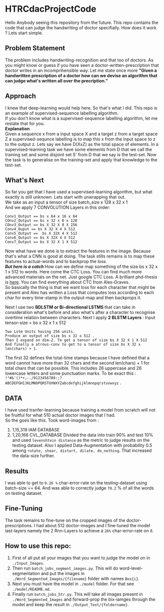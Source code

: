 # HTRCdacProjectCode
Hello Anybody seeing this repository from the future. This repo contains the code that can judge the handwriting of doctor specifially. How does it work ? Lets start simple. 

## Problem Statement 
The problem includes handwriting-recognition and that too of doctors. As you might know or guess if you have seen a doctor-written-prescription that doctor writes in an incomprihensible way. Let me state once more <b>"Given a handwritten prescription of a doctor how can we devise an algorithm that can judge what's written all over the precription." </b>

## Approach 
I knew that deep-learning would help here. So that's what I did. This repo is an example of supervised-sequence labelling algorithm. <br />
If you don't know what is a supervised-sequence labelling algorithm, let me restate that for you. <br />
<b> Explanation </b> <br />
Given a sequence x from a input space X and a target z from a target space Z a supervised-sequnce labelling is to map this x from the input space to z to the output z. Lets say we have D(XxZ) as the total space of elements. In a supervised-learning task we have some elements from D that we call the training set and some disjoint set S' from D that we say is the test-set. Now the task is to generalise on the training-set and apply that knowledge to the test-set.

## What's Next 
So far you get that I have used a supervised-learning algorithm, but what exactly is still unknown.
Lets start with unwrapping that out. <br />
We take as an input a tensor of size batch_size x 128 x 32 x 1 <br />
And we apply 7 CONVOLUTION Layers in this order: 
``` 
Conv1_Output == bs x 64 x 16 x 64
COnv2_Output == bs x 32 x 8 x 128
COnv3_Output == bs X 32 X 8 X 256
Conv4_Ouput == bs X 32 X 4 X 512
Conv5_Output ==  bs X 32X 4 X 512
Conv6_Output == bs X 32X 4 X 512
Conv7_Output == bs X 32 X 1 X 512 
```
Now what have we done is to extract the features in the image. Because that's what a CNN is good at doing. The task stills remains is to map these features to actual-words and to backprop the loss. <br />
<i><b> But here is a catch </b></i>
How can we define map something of the size bs x 32 x 1 x 512 to words. Here come the CTC Loss. You can find much more advanced materials on the net. Just google CTC Loss. A brilliant phd-thesis is [here](https://www.cs.toronto.edu/~graves/phd.pdf). You can find everything about CTC from Alex-Graves. <br />
So basically the thing is that we want loss for each character that might be present and Alex has written a Loss that computes loss according to each char for every time-stamp in the output-map and then backprops it. <br />

Next I use two <b> BDLSTM or Bi-directional LSTMS </b> that can take in consideration what's before and also what's after a character to recognise overtime relation between characters. </b>
Next I apply <b>2 BLSTM Layers </b> :
Input tensor-size = bs x 32 x 1 x 512
``` 
Two Lstm Units having 256 units.
Produce an output of size bs x 32 x 512 .
Then I expand on dim-2. To get a tensor of size bs X 32 X 1 X 512
And finally a atrous-conv to get to a tensor of size bs X 32 x len(chars) + 1.
```
The first 32 defines the total-time stamps because I have defined that a word cannot have more than 32 chars and the second len(chars) + 1 for total chars that can be possible. This includes 26 uppercase and 26 lowercase letters and some punctuation marks. To be exact this : `!"#&'()*+,-./0123456789:;?ABCDEFGHIJKLMNOPQRSTUVWXYZabcdefghijklmnopqrstuvwxyz` .

## DATA
I have used tranfer-learning because training a model from scratch will not be fruitful for what 510 actual doctor images that I had. <br />
So the goes like this. Took word-images from  :
1. 1,15,319 IAM DATABASE 
2. 1,20,166 CVL_DATABASE
Divided the data into train 90% and test 10% and used `levenshtein distance` as the metric to judge results on the testing dataset. Also I applied Data-Augmentation with probability 0.5 among `rotate, shear, distort, dilate, do_nothing`. That increased the data-size further.  

## Results 
I was able to get to `9.26 %` char-error-rate on the testing-dataset using batch-size == 64. And was able to correctly judge `70.2` % of all the words on testing dataset.   

## Fine-Tuning 
The task remains to fine-tune on the cropped images of the doctor-prescriptions. I had about 512 doctor-images and I fine-tuned the model last-layers namely the 2 Rnn-Layers to achieve a `26%` char-error-rate on it.

## How to use this repo:
1. First of all put all your images that you want to judge the model on in `./Input_Images`.
2. Then run `batch_jobs_segment_images.py`. This will do word-level-segmentation and put the images in `./Word_Segmented_Images/{filename}` folder with names `Box{i}`.
3. Next you must have the model in `./model` folder. For that see `./model/README.md`.
4. Finally run `batch_jobs_htr.py`. This will take all images present in `./Word_Segmented_Images` and forward-prop the bix-iamges through the model and keep the result in `./Output_Text/{foldername}`.
 
